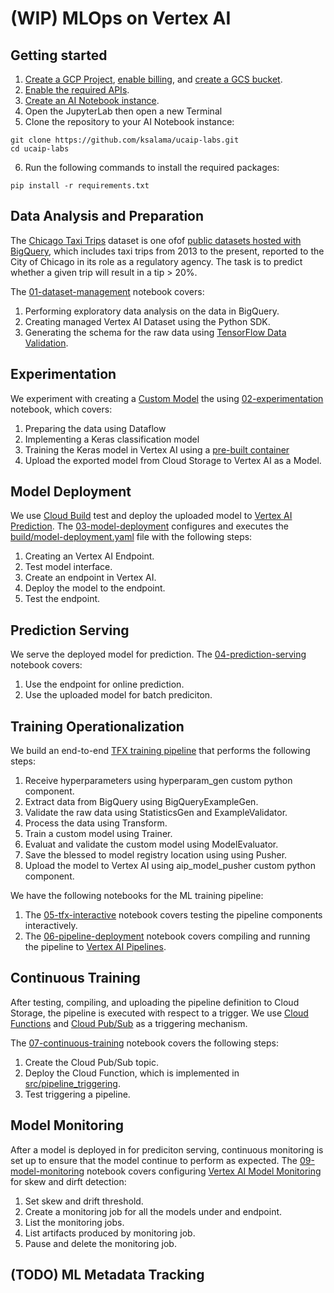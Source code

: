 # (WIP) MLOps on Vertex AI

## Getting started

1. [Create a GCP Project](https://cloud.google.com/resource-manager/docs/creating-managing-projects#console), [enable billing](https://cloud.google.com/billing/docs/how-to/modify-project), and [create a GCS bucket](https://cloud.google.com/storage/docs/creating-buckets).
2. [Enable the required APIs](https://cloud.google.com/endpoints/docs/openapi/enable-api).
3. [Create an AI Notebook instance](https://cloud.google.com/ai-platform/notebooks/docs/create-new).
4. Open the JupyterLab then open a new Terminal
5. Clone the repository to your AI Notebook instance:
```
git clone https://github.com/ksalama/ucaip-labs.git
cd ucaip-labs
```
6. Run the following commands to install the required packages:
```
pip install -r requirements.txt
```

## Data Analysis and Preparation

The [Chicago Taxi Trips](https://pantheon.corp.google.com/marketplace/details/city-of-chicago-public-data/chicago-taxi-trips) dataset is one ofof [public datasets hosted with BigQuery](https://cloud.google.com/bigquery/public-data/), which includes taxi trips from 2013 to the present, reported to the City of Chicago in its role as a regulatory agency. The task is to predict whether a given trip will result in a tip > 20%.

The [01-dataset-management](01-dataset-management.ipynb) notebook covers:
1. Performing exploratory data analysis on the data in BigQuery.
2. Creating managed Vertex AI Dataset using the Python SDK.
3. Generating the schema for the raw data using [TensorFlow Data Validation](https://www.tensorflow.org/tfx/guide/tfdv).


## Experimentation

We experiment with creating a [Custom Model](https://cloud.google.com/ai-platform-unified/docs/training/create-model-custom-training) the using [02-experimentation](02-experimentation.ipynb) notebook, which covers:
1. Preparing the data using Dataflow
2. Implementing a Keras classification model
3. Training the Keras model in Vertex AI using a [pre-built container](https://cloud.google.com/ai-platform-unified/docs/training/pre-built-containers)
4. Upload the exported model from Cloud Storage to Vertex AI as a Model.

## Model Deployment
We use [Cloud Build](https://cloud.google.com/build) test and deploy the uploaded model to [Vertex AI Prediction](https://cloud.google.com/vertex-ai/docs/predictions/getting-predictions?hl=nn).
The [03-model-deployment](03-model-deployment.ipynb) configures and executes the [build/model-deployment.yaml](build/model-deployment.yaml)
file with the following steps:
1. Creating an Vertex AI Endpoint.
2. Test model interface.
3. Create an endpoint in Vertex AI.
4. Deploy the model to the endpoint.
5. Test the endpoint.

## Prediction Serving

We serve the deployed model for prediction. 
The [04-prediction-serving](04-prediction-serving.ipynb) notebook covers:

1. Use the endpoint for online prediction.
2. Use the uploaded model for batch prediciton.

## Training Operationalization

We build an end-to-end [TFX training pipeline](tfx_pipline) that performs the following steps:
1. Receive hyperparameters using hyperparam_gen custom python component.
2. Extract data from BigQuery using BigQueryExampleGen.
3. Validate the raw data using StatisticsGen and ExampleValidator.
4. Process the data using Transform.
5. Train a custom model using Trainer.
6. Evaluat and validate the custom model using ModelEvaluator.
7. Save the blessed to model registry location using using Pusher.
8. Upload the model to Vertex AI using aip_model_pusher custom python component.

We have the following notebooks for the ML training pipeline:
1. The [05-tfx-interactive](05-tfx-interactive.ipynb) notebook covers testing the pipeline components interactively.
2. The [06-pipeline-deployment](06-pipeline-deployment.ipynb) notebook covers compiling and running the pipeline to [Vertex AI Pipelines](https://cloud.google.com/vertex-ai/docs/pipelines/introduction?hl=nn).

## Continuous Training

After testing, compiling, and uploading the pipeline definition to Cloud Storage, the pipeline is executed with respect to a trigger. 
We use [Cloud Functions](https://cloud.google.com/functions) and [Cloud Pub/Sub](https://cloud.google.com/pubsub) as a triggering mechanism. 

The [07-continuous-training](07-continuous-training.ipynb) notebook covers the following steps:
1. Create the Cloud Pub/Sub topic.
2. Deploy the Cloud Function, which is implemented in [src/pipeline_triggering](src/pipeline_triggering).
3. Test triggering a pipeline.


## Model Monitoring

After a model is deployed in for prediciton serving, continuous monitoring is set up to ensure that the model continue to perform as expected.
The [09-model-monitoring](09-model-monitoring.ipynb) notebook covers configuring [Vertex AI Model Monitoring](https://cloud.google.com/vertex-ai/docs/model-monitoring/overview?hl=nn) for skew and dirft detection:
1. Set skew and drift threshold.
2. Create a monitoring job for all the models under and endpoint.
3. List the monitoring jobs.
4. List artifacts produced by monitoring job.
5. Pause and delete the monitoring job.

## (TODO) ML Metadata Tracking




